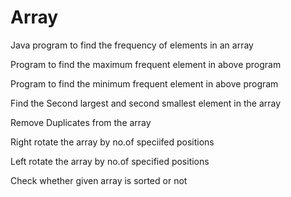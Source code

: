# Array
Java program to find the frequency of elements in an array


Program to find the maximum frequent element in above program


Program to find the minimum frequent element in above program

Find the Second largest and second smallest element in the array

Remove Duplicates from the array

Right rotate the array by no.of speciifed positions

Left rotate the array by no.of specified positions

Check whether given array is sorted or not

